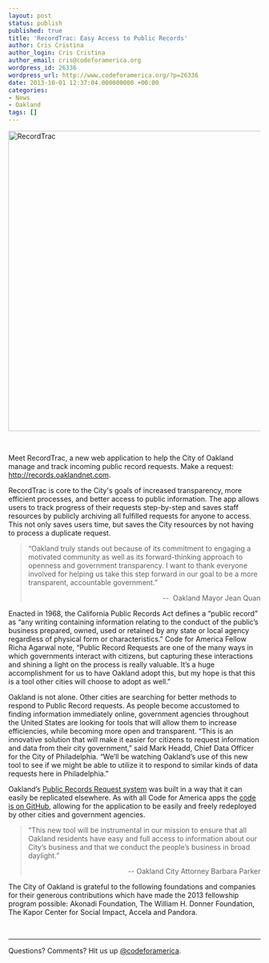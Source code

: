 ```yaml
---
layout: post
status: publish
published: true
title: 'RecordTrac: Easy Access to Public Records'
author: Cris Cristina
author_login: Cris Cristina
author_email: cris@codeforamerica.org
wordpress_id: 26336
wordpress_url: http://www.codeforamerica.org/?p=26336
date: 2013-10-01 12:37:04.000000000 +00:00
categories:
- News
- Oakland
tags: []
---
```

<a href="http://records.oaklandnet.com" target="_blank"><img class="alignleft  wp-image-26350" alt="RecordTrac" src="http://www.codeforamerica.org/wp-content/uploads/2013/10/Screen-shot-2013-10-01-at-11.05.29-AM.png" width="600" /></a>

&nbsp;

Meet RecordTrac, a new web application to help the City of Oakland manage and track incoming public record requests. Make a request: <a href="http://records.oaklandnet.com">http://records.oaklandnet.com</a>.

RecordTrac is core to the City's goals of increased transparency, more efficient processes, and better access to public information. The app allows users to track progress of their requests step-by-step and saves staff resources by publicly archiving all fulfilled requests for anyone to access. This not only saves users time, but saves the City resources by not having to process a duplicate request.
<blockquote>
<p style="text-align: left;">“Oakland truly stands out because of its commitment to engaging a motivated community as well as its forward-thinking approach to openness and government transparency. I want to thank everyone involved for helping us take this step forward in our goal to be a more transparent, accountable government.”</p>
<p style="text-align: right;">--  Oakland Mayor Jean Quan</p>
</blockquote>
Enacted in 1968, the California Public Records Act defines a “public record” as “any writing containing information relating to the conduct of the public’s business prepared, owned, used or retained by any state or local agency regardless of physical form or characteristics.” Code for America Fellow Richa Agarwal note, “Public Record Requests are one of the many ways in which governments interact with citizens, but capturing these interactions and shining a light on the process is really valuable. It’s a huge accomplishment for us to have Oakland adopt this, but my hope is that this is a tool other cities will choose to adopt as well."

Oakland is not alone. Other cities are searching for better methods to respond to Public Record requests. As people become accustomed to finding information immediately online, government agencies throughout the United States are looking for tools that will allow them to increase efficiencies, while becoming more open and transparent. “This is an innovative solution that will make it easier for citizens to request information and data from their city government,” said Mark Headd, Chief Data Officer for the City of Philadelphia. “We’ll be watching Oakland’s use of this new tool to see if we might be able to utilize it to respond to similar kinds of data requests here in Philadelphia.”

Oakland’s <a href="http://records.oaklandnet.com/">Public Records Request system</a> was built in a way that it can easily be replicated elsewhere. As with all Code for America apps the <a href="https://github.com/codeforamerica/public-records">code is on GitHub</a>, allowing for the application to be easily and freely redeployed by other cities and government agencies.
<blockquote>“This new tool will be instrumental in our mission to ensure that all Oakland residents have easy and full access to information about our City’s business and that we conduct the people’s business in broad daylight.”
<p style="text-align: right;">-- Oakland City Attorney Barbara Parker</p>
</blockquote>
The City of Oakland is grateful to the following foundations and companies for their generous contributions which have made the 2013 fellowship program possible: Akonadi Foundation, The William H. Donner Foundation, The Kapor Center for Social Impact, Accela and Pandora.

&nbsp;

<hr />

Questions? Comments? Hit us up <a href="http://twitter.com/codeforamerica">@codeforamerica</a>.
